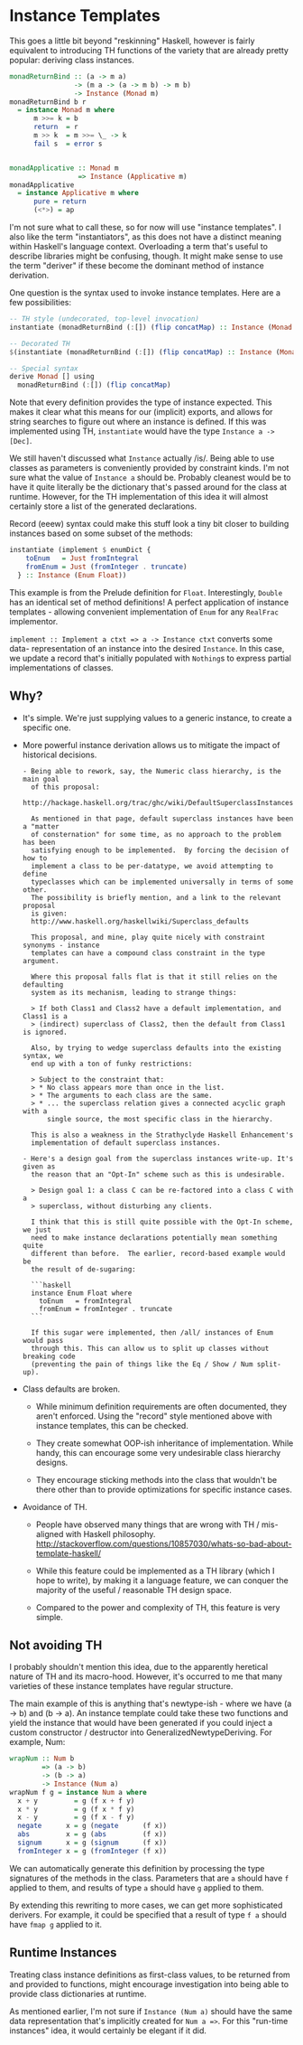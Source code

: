 Instance Templates
==================

This goes a little bit beyond "reskinning" Haskell, however is fairly
equivalent to introducing TH functions of the variety that are already pretty
popular: deriving class instances.

```haskell
monadReturnBind :: (a -> m a)
                -> (m a -> (a -> m b) -> m b)
                -> Instance (Monad m)
monadReturnBind b r 
  = instance Monad m where
      m >>= k = b
      return  = r
      m >> k  = m >>= \_ -> k
      fail s  = error s


monadApplicative :: Monad m
                 => Instance (Applicative m)
monadApplicative
  = instance Applicative m where
      pure = return
      (<*>) = ap
```

I'm not sure what to call these, so for now will use "instance templates".
I also like the term "instantiators", as this does not have a distinct meaning
within Haskell's language context.  Overloading a term that's useful to
describe libraries might be confusing, though.  It might make sense to use
the term "deriver" if these become the dominant method of instance derivation.

One question is the syntax used to invoke instance templates.  Here are a few
possibilities:

```haskell
-- TH style (undecorated, top-level invocation)
instantiate (monadReturnBind (:[]) (flip concatMap) :: Instance (Monad []))

-- Decorated TH
$(instantiate (monadReturnBind (:[]) (flip concatMap) :: Instance (Monad [])))

-- Special syntax
derive Monad [] using
  monadReturnBind (:[]) (flip concatMap)
```

Note that every definition provides the type of instance expected.  This makes
it clear what this means for our (implicit) exports, and allows for string
searches to figure out where an instance is defined.  If this was implemented
using TH, `instantiate` would have the type `Instance a -> [Dec]`.

We still haven't discussed what `Instance` actually /is/.  Being able to use
classes as parameters is conveniently provided by constraint kinds.  I'm not
sure what the value of `Instance a` should be.  Probably cleanest would be to
have it quite literally be the dictionary that's passed around for the class at
runtime. However, for the TH implementation of this idea it will almost
certainly store a list of the generated declarations.

Record (eeew) syntax could make this stuff look a tiny bit closer to building
instances based on some subset of the methods:

```haskell
instantiate (implement $ enumDict {
    toEnum   = Just fromIntegral
    fromEnum = Just (fromInteger . truncate)
  } :: Instance (Enum Float))
```

This example is from the Prelude definition for `Float`.  Interestingly,
`Double` has an identical set of method definitions!  A perfect application of
instance templates - allowing convenient implementation of `Enum` for any
`RealFrac` implementor.

`implement :: Implement a ctxt => a -> Instance ctxt` converts some data-
representation of an instance into the desired `Instance`.  In this case, we
update a record that's initially populated with `Nothing`s to express partial
implementations of classes.


Why?
----

* It's simple.  We're just supplying values to a generic instance, to create a
  specific one.

* More powerful instance derivation allows us to mitigate the impact of
  historical decisions.

      - Being able to rework, say, the Numeric class hierarchy, is the main goal
        of this proposal:
        http://hackage.haskell.org/trac/ghc/wiki/DefaultSuperclassInstances
    
        As mentioned in that page, default superclass instances have been a "matter
        of consternation" for some time, as no approach to the problem has been
        satisfying enough to be implemented.  By forcing the decision of how to
        implement a class to be per-datatype, we avoid attempting to define
        typeclasses which can be implemented universally in terms of some other.
        The possibility is briefly mention, and a link to the relevant proposal
        is given:
        http://www.haskell.org/haskellwiki/Superclass_defaults
    
        This proposal, and mine, play quite nicely with constraint synonyms - instance
        templates can have a compound class constraint in the type argument.
    
        Where this proposal falls flat is that it still relies on the defaulting
        system as its mechanism, leading to strange things:
        
        > If both Class1 and Class2 have a default implementation, and Class1 is a
        > (indirect) superclass of Class2, then the default from Class1 is ignored.
        
        Also, by trying to wedge superclass defaults into the existing syntax, we
        end up with a ton of funky restrictions:
        
        > Subject to the constraint that:
        > * No class appears more than once in the list.
        > * The arguments to each class are the same.
        > * ... the superclass relation gives a connected acyclic graph with a
            single source, the most specific class in the hierarchy.
        
        This is also a weakness in the Strathyclyde Haskell Enhancement's
        implementation of default superclass instances.
    
      - Here's a design goal from the superclass instances write-up. It's given as
        the reason that an "Opt-In" scheme such as this is undesirable.
        
        > Design goal 1: a class C can be re-factored into a class C with a
        > superclass, without disturbing any clients.
        
        I think that this is still quite possible with the Opt-In scheme, we just
        need to make instance declarations potentially mean something quite
        different than before.  The earlier, record-based example would be
        the result of de-sugaring:
        
        ```haskell
        instance Enum Float where
          toEnum   = fromIntegral
          fromEnum = fromInteger . truncate
        ```
        
        If this sugar were implemented, then /all/ instances of Enum would pass
        through this. This can allow us to split up classes without breaking code
        (preventing the pain of things like the Eq / Show / Num split-up).


* Class defaults are broken.

  - While minimum definition requirements are often documented, they aren't
    enforced.  Using the "record" style mentioned above with instance
    templates, this can be checked.

  - They create somewhat OOP-ish inheritance of implementation. While handy,
    this can encourage some very undesirable class hierarchy designs.

  - They encourage sticking methods into the class that wouldn't be there
    other than to provide optimizations for specific instance cases.

* Avoidance of TH.

  - People have observed many things that are wrong with TH / mis-aligned with
    Haskell philosophy.
    http://stackoverflow.com/questions/10857030/whats-so-bad-about-template-haskell/

  - While this feature could be implemented as a TH library (which I hope to
    write), by making it a language feature, we can conquer the majority of the
    useful / reasonable TH design space.

  - Compared to the power and complexity of TH, this feature is very simple.

Not avoiding TH
---------------

I probably shouldn't mention this idea, due to the apparently heretical nature
of TH and its macro-hood.  However, it's occurred to me that many varieties of
these instance templates have regular structure.

The main example of this is anything that's newtype-ish - where we have
(a -> b) and (b -> a).  An instance template could take these two functions and
yield the instance that would have been generated if you could inject a custom
constructor / destructor into GeneralizedNewtypeDeriving.  For example, Num:

```haskell
wrapNum :: Num b
        => (a -> b)
        -> (b -> a)
        -> Instance (Num a)
wrapNum f g = instance Num a where
  x + y         = g (f x + f y)
  x * y         = g (f x * f y)
  x - y         = g (f x - f y)
  negate      x = g (negate      (f x))
  abs         x = g (abs         (f x))
  signum      x = g (signum      (f x))
  fromInteger x = g (fromInteger (f x))
```

We can automatically generate this definition by processing the type signatures
of the methods in the class.  Parameters that are `a` should have `f` applied
to them, and results of type `a` should have `g` applied to them.

By extending this rewriting to more cases, we can get more sophisticated
derivers.  For example, it could be specified that a result of type `f a`
should have `fmap g` applied to it.


Runtime Instances
-----------------

Treating class instance definitions as first-class values, to be returned from 
and provided to functions, might encourage investigation into being able to
provide class dictionaries at runtime.

As mentioned earlier, I'm not sure if `Instance (Num a)` should have the same
data representation that's implicitly created for `Num a =>`. For this
"run-time instances" idea, it would certainly be elegant if it did.